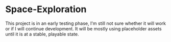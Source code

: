 # Space-Exploration
This project is in an early testing phase, I'm still not sure whether it will work or if I will continue development. It will be mostly using placeholder assets until it is at a stable, playable state.
